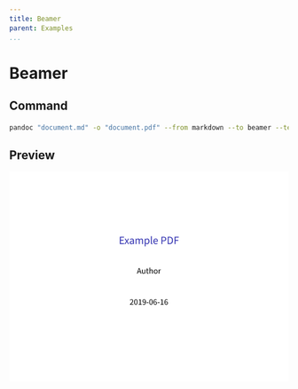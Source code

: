 ```yaml
---
title: Beamer
parent: Examples
...
```


# Beamer

## Command

``` bash
pandoc "document.md" -o "document.pdf" --from markdown --to beamer --template "../../eisvogel.tex" --listings
```

## Preview

![](preview.png)